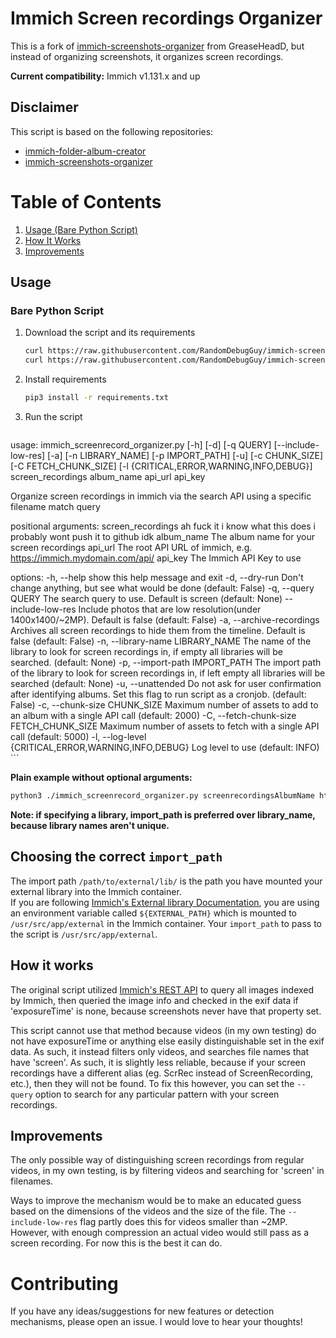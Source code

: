 # Immich Screen recordings Organizer

This is a fork of [immich-screenshots-organizer](https://github.com/GreaseHeadD/immich-screenshots-organizer) from GreaseHeadD, but instead of organizing screenshots, it organizes screen recordings.

__Current compatibility:__ Immich v1.131.x and up

## Disclaimer
This script is based on the following repositories: 
- [immich-folder-album-creator](https://github.com/Salvoxia/immich-folder-album-creator/tree/main)
- [immich-screenshots-organizer](https://github.com/GreaseHeadD/immich-screenshots-organizer)

# Table of Contents
1. [Usage (Bare Python Script)](#bare-python-script)
2. [How It Works](#how-it-works)
3. [Improvements](#improvements)

## Usage
### Bare Python Script
1. Download the script and its requirements
    ```bash
    curl https://raw.githubusercontent.com/RandomDebugGuy/immich-screen-recording-organizer/main/immich_screenshots_organizer.py -o immich_screenshot_organizer.py
    curl https://raw.githubusercontent.com/RandomDebugGuy/immich-screen-recording-organizer/main/requirements.txt -o requirements.txt
    ```
2. Install requirements
    ```bash
    pip3 install -r requirements.txt
    ```
3. Run the script
    ```
usage: immich_screenrecord_organizer.py [-h] [-d] [-q QUERY] [--include-low-res] [-a] [-n LIBRARY_NAME] [-p IMPORT_PATH] [-u] [-c CHUNK_SIZE] [-C FETCH_CHUNK_SIZE] [-l {CRITICAL,ERROR,WARNING,INFO,DEBUG}] screen_recordings album_name api_url api_key

Organize screen recordings in immich via the search API using a specific filename match query

positional arguments:
  screen_recordings     ah fuck it i know what this does i probably wont push it to github idk
  album_name            The album name for your screen recordings
  api_url               The root API URL of immich, e.g. https://immich.mydomain.com/api/
  api_key               The Immich API Key to use

options:
  -h, --help            show this help message and exit
  -d, --dry-run         Don't change anything, but see what would be done (default: False)
  -q, --query QUERY     The search query to use. Default is screen (default: None)
  --include-low-res     Include photos that are low resolution(under 1400x1400/~2MP). Default is false (default: False)
  -a, --archive-recordings
                        Archives all screen recordings to hide them from the timeline. Default is false (default: False)
  -n, --library-name LIBRARY_NAME
                        The name of the library to look for screen recordings in, if empty all libraries will be searched. (default: None)
  -p, --import-path IMPORT_PATH
                        The import path of the library to look for screen recordings in, if left empty all libraries will be searched (default: None)
  -u, --unattended      Do not ask for user confirmation after identifying albums. Set this flag to run script as a cronjob. (default: False)
  -c, --chunk-size CHUNK_SIZE
                        Maximum number of assets to add to an album with a single API call (default: 2000)
  -C, --fetch-chunk-size FETCH_CHUNK_SIZE
                        Maximum number of assets to fetch with a single API call (default: 5000)
  -l, --log-level {CRITICAL,ERROR,WARNING,INFO,DEBUG}
                        Log level to use (default: INFO)
    ```

__Plain example without optional arguments:__
```bash
python3 ./immich_screenrecord_organizer.py screenrecordingsAlbumName https://immich.mydomain.com/api thisIsMyApiKeyCopiedFromImmichWebGui --other-Arguments
```
__Note: if specifying a library, import_path is preferred over library_name, because library names aren't unique.__


## Choosing the correct `import_path`
The import path  `/path/to/external/lib/` is the path you have mounted your external library into the Immich container.  
If you are following [Immich's External library Documentation](https://immich.app/docs/guides/external-library), you are
using an environment variable called `${EXTERNAL_PATH}` which is mounted to `/usr/src/app/external` in the Immich 
container. Your `import_path` to pass to the script is `/usr/src/app/external`.

## How it works

The original script utilized [Immich's REST API](https://immich.app/docs/api/) to query all images indexed by Immich, then 
queried the image info and checked in the exif data if 'exposureTime' is none, because screenshots never have that 
property set.

This script cannot use that method because videos (in my own testing) do not have exposureTime or anything else easily
distinguishable set in the exif data. As such, it instead filters only videos, and searches file names that have 'screen'.
As such, it is slightly less reliable, because if your screen recordings have a different alias (eg. ScrRec instead of
ScreenRecording, etc.), then they will not be found. To fix this however, you can set the `--query` option to search for
any particular pattern with your screen recordings.

## Improvements

The only possible way of distinguishing screen recordings from regular videos, in my own testing, is by filtering videos 
and searching for 'screen' in filenames.

Ways to improve the mechanism would be to make an educated guess based on the dimensions of the videos and the size of 
the file. The `--include-low-res` flag partly does this for videos smaller than ~2MP. However, with enough compression 
an actual video would still pass as a screen recording. For now this is the best it can do.

# Contributing

If you have any ideas/suggestions for new features or detection mechanisms, please open an issue. I would love to
hear your thoughts!
